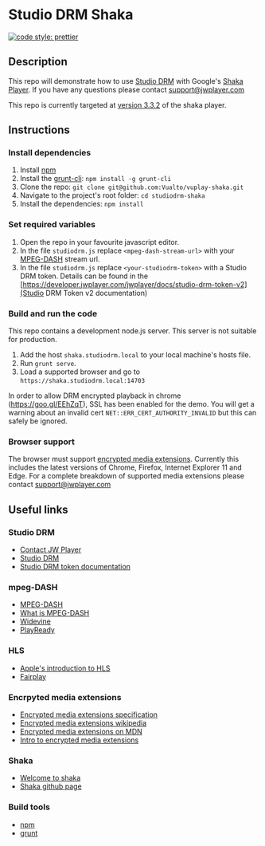 ﻿# Studio DRM Shaka

[![code style: prettier](https://img.shields.io/badge/code_style-prettier-ff69b4.svg?style=flat-square)](https://github.com/prettier/prettier)

## Description

This repo will demonstrate how to use [Studio DRM](https://developer.jwplayer.com/jwplayer/docs/studio-drm-standalone-getting-started) with Google's [Shaka Player](https://shaka-player-demo.appspot.com/docs/api/tutorial-welcome.html).
If you have any questions please contact <support@jwplayer.com>

This repo is currently targeted at [version 3.3.2](https://github.com/shaka-project/shaka-player/releases/tag/v3.3.2) of the shaka player.

## Instructions

### Install dependencies

1. Install [npm](https://www.npmjs.com/)
2. Install the [grunt-cli](https://www.npmjs.com/package/grunt-cli): `npm install -g grunt-cli`
3. Clone the repo: `git clone git@github.com:Vualto/vuplay-shaka.git`
4. Navigate to the project's root folder: `cd studiodrm-shaka`
5. Install the dependencies: `npm install`

### Set required variables

1. Open the repo in your favourite javascript editor.
2. In the file `studiodrm.js` replace `<mpeg-dash-stream-url>` with your [MPEG-DASH](https://en.wikipedia.org/wiki/Dynamic_Adaptive_Streaming_over_HTTP) stream url.
3. In the file `studiodrm.js` replace `<your-studiodrm-token>` with a Studio DRM token. Details can be found in the [https://developer.jwplayer.com/jwplayer/docs/studio-drm-token-v2](Studio DRM Token v2 documentation)

### Build and run the code

This repo contains a development node.js server. This server is not suitable for production.

1. Add the host `shaka.studiodrm.local` to your local machine's hosts file.
2. Run `grunt serve`.
3. Load a supported browser and go to `https://shaka.studiodrm.local:14703`

In order to allow DRM encrypted playback in chrome (https://goo.gl/EEhZqT), SSL has been enabled for the demo. You will get a warning about an invalid cert `NET::ERR_CERT_AUTHORITY_INVALID` but this can safely be ignored.

### Browser support

The browser must support [encrypted media extensions](https://www.w3.org/TR/2016/CR-encrypted-media-20160705/).
Currently this includes the latest versions of Chrome, Firefox, Internet Explorer 11 and Edge.
For a complete breakdown of supported media extensions please contact <support@jwplayer.com>

## Useful links

### Studio DRM

-   [Contact JW Player](https://support.jwplayer.com/)
-   [Studio DRM](https://developer.jwplayer.com/jwplayer/docs/studio-drm-standalone-getting-started)
-   [Studio DRM token documentation](https://developer.jwplayer.com/jwplayer/docs/studio-drm-token-v2)

### mpeg-DASH

-   [MPEG-DASH](https://en.wikipedia.org/wiki/Dynamic_Adaptive_Streaming_over_HTTP)
-   [What is MPEG-DASH](http://www.streamingmedia.com/Articles/Editorial/What-Is-.../What-is-MPEG-DASH-79041.aspx)
-   [Widevine](http://www.widevine.com/)
-   [PlayReady](https://www.microsoft.com/playready/)

### HLS

-   [Apple's introduction to HLS](https://developer.apple.com/streaming/)
-   [Fairplay](https://developer.apple.com/streaming/fps/)

### Encrpyted media extensions

-   [Encrypted media extensions specification](https://www.w3.org/TR/2016/CR-encrypted-media-20160705/)
-   [Encrypted media extensions wikipedia](https://en.wikipedia.org/wiki/Encrypted_Media_Extensions)
-   [Encrypted media extensions on MDN](https://developer.mozilla.org/en-US/docs/Web/API/Encrypted_Media_Extensions_API)
-   [Intro to encrypted media extensions](https://www.html5rocks.com/en/tutorials/eme/basics/)

### Shaka

-   [Welcome to shaka](https://shaka-player-demo.appspot.com/docs/api/tutorial-welcome.html)
-   [Shaka github page](https://github.com/google/shaka-player)

### Build tools

-   [npm](https://www.npmjs.com/)
-   [grunt](http://gruntjs.com/)
